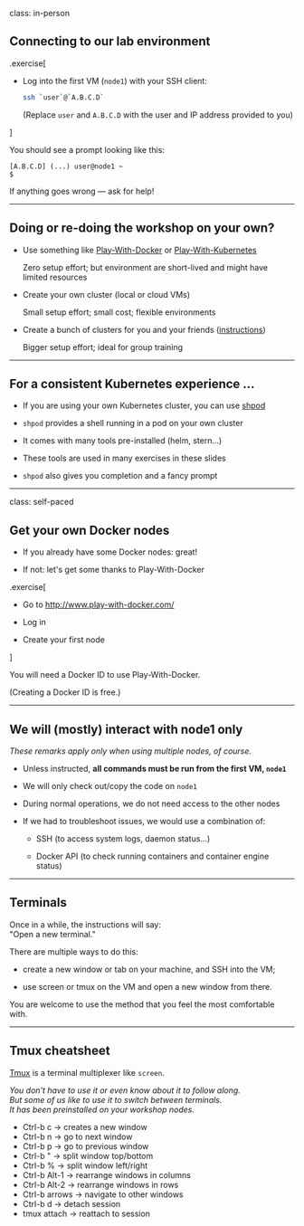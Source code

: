 class: in-person

## Connecting to our lab environment

.exercise[

- Log into the first VM (`node1`) with your SSH client:
  ```bash
  ssh `user`@`A.B.C.D`
  ```

  (Replace `user` and `A.B.C.D` with the user and IP address provided to you)

<!--
```bash
for N in $(awk '/\Wnode/{print $2}' /etc/hosts); do
  ssh -o StrictHostKeyChecking=no $N true
done
```

```bash
### FIXME find a way to reset the cluster, maybe?
```
-->

]

You should see a prompt looking like this:
```
[A.B.C.D] (...) user@node1 ~
$
```
If anything goes wrong — ask for help!

---

## Doing or re-doing the workshop on your own?

- Use something like
  [Play-With-Docker](http://play-with-docker.com/) or
  [Play-With-Kubernetes](https://training.play-with-kubernetes.com/)

  Zero setup effort; but environment are short-lived and
  might have limited resources

- Create your own cluster (local or cloud VMs)

  Small setup effort; small cost; flexible environments

- Create a bunch of clusters for you and your friends
    ([instructions](https://@@GITREPO@@/tree/master/prepare-vms))

  Bigger setup effort; ideal for group training

---

## For a consistent Kubernetes experience ...

- If you are using your own Kubernetes cluster, you can use [shpod](https://github.com/jpetazzo/shpod)

- `shpod` provides a shell running in a pod on your own cluster

- It comes with many tools pre-installed (helm, stern...)

- These tools are used in many exercises in these slides

- `shpod` also gives you completion and a fancy prompt

---

class: self-paced

## Get your own Docker nodes

- If you already have some Docker nodes: great!

- If not: let's get some thanks to Play-With-Docker

.exercise[

- Go to http://www.play-with-docker.com/

- Log in

- Create your first node

<!-- ```open http://www.play-with-docker.com/``` -->

]

You will need a Docker ID to use Play-With-Docker.

(Creating a Docker ID is free.)

---

## We will (mostly) interact with node1 only

*These remarks apply only when using multiple nodes, of course.*

- Unless instructed, **all commands must be run from the first VM, `node1`**

- We will only check out/copy the code on `node1`

- During normal operations, we do not need access to the other nodes

- If we had to troubleshoot issues, we would use a combination of:

  - SSH (to access system logs, daemon status...)

  - Docker API (to check running containers and container engine status)

---

## Terminals

Once in a while, the instructions will say:
<br/>"Open a new terminal."

There are multiple ways to do this:

- create a new window or tab on your machine, and SSH into the VM;

- use screen or tmux on the VM and open a new window from there.

You are welcome to use the method that you feel the most comfortable with.

---

## Tmux cheatsheet

[Tmux](https://en.wikipedia.org/wiki/Tmux) is a terminal multiplexer like `screen`.

*You don't have to use it or even know about it to follow along.
<br/>
But some of us like to use it to switch between terminals.
<br/>
It has been preinstalled on your workshop nodes.*

- Ctrl-b c → creates a new window
- Ctrl-b n → go to next window
- Ctrl-b p → go to previous window
- Ctrl-b " → split window top/bottom
- Ctrl-b % → split window left/right
- Ctrl-b Alt-1 → rearrange windows in columns
- Ctrl-b Alt-2 → rearrange windows in rows
- Ctrl-b arrows → navigate to other windows
- Ctrl-b d → detach session
- tmux attach → reattach to session
